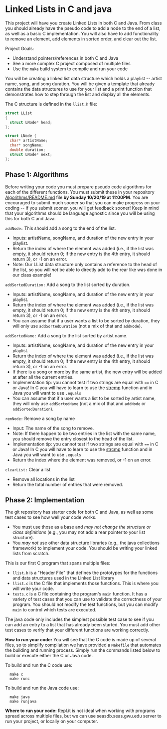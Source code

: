 # Linked Lists in C and java

This project will have you create Linked Lists in both C and Java. From class you should already have the pseudo code to add a node to the end of a list, as well as a basic C implementation. You will also have to add functionality to remove an element, add elements in sorted order, and clear out the list.

Project Goals:
  - Understand pointers/references in both C and Java
  - See a more complex C project composed of multiple files
  - Use the `make` build system to compile and run your code

You will be creating a linked list data structure which holds a playlist -- artist name, song, and song duration. You will be given a template that already contains the data structures to use for your list and a print function that demonstrates how to step through the list and display all the elements.

The C structure is defined in the `llist.h` file:

```c
struct LList
{
  struct LNode* head;
};

struct LNode {
  char* artistName;
  char* songName;
  double duration;
  struct LNode* next;
};
```


## Phase 1: Algorithms
Before writing your code you must prepare pseudo code algorithms for each of the different functions. You must submit these in your repository [Algorithms/README.md](Algorithms/README.md) file **by Sunday 10/20/19 at 11:00PM**. You are encouraged to submit much sooner so that you can make progress on your coding -- if you submit sooner, you will get feedback sooner! Keep in mind that your algorithms should be language agnostic since you will be using this for both C and Java.

`addNode:` This should add a song to the end of the list.
  * Inputs: artistName, songName, and duration of the new entry in your playlist.
  * Return the index of where the element was added (i.e., if the list was empty, it should return 0; if the new entry is the 4th entry, it should return 3), or -1 on an error.
  * Note: Our LList data structure only contains a reference to the head of the list, so you will *not* be able to directly add to the rear like was done in our class example!

`addSortedDuration:` Add a song to the list sorted by duration.
  * Inputs: artistName, songName, and duration of the new entry in your playlist.
  * Return the index of where the element was added (i.e., if the list was empty, it should return 0; if the new entry is the 4th entry, it should return 3), or -1 on an error.
  * You can assume that if a user wants a list to be sorted by duration, they will only use `addSortedDuration` (not a mix of that and `addNode`).

`addSortedName:` Add a song to the list sorted by artist name.
  * Inputs: artistName, songName, and duration of the new entry in your playlist.
  * Return the index of where the element was added (i.e., if the list was empty, it should return 0; if the new entry is the 4th entry, it should return 3), or -1 on an error.
  * If there is a song or more by the same artist, the new entry will be added at after all the current entries.
  * Implementation tip: you cannot test if two strings are equal with `==` in C or Java! In C you will have to learn to use the [strcmp](https://www.tutorialspoint.com/c_standard_library/c_function_strcmp.htm) function and in Java you will want to use `.equals`
  * You can assume that if a user wants a list to be sorted by artist name, they will only use `addSortedName` (not a mix of that and `addNode` or `addSortedDuration`).

`remNode:` Remove a song by name
  * Input: The name of the song to remove.
  * Note: If there happen to be two entries in the list with the same name, you should remove the entry closest to the head of the list.
  * Implementation tip: you cannot test if two strings are equal with `==` in C or Java! In C you will have to learn to use the [strcmp](https://www.tutorialspoint.com/c_standard_library/c_function_strcmp.htm) function and in Java you will want to use `.equals`
  * Return the index where the element was removed, or -1 on an error.

`clearList:` Clear a list
  * Remove all locations in the list
  * Return the total number of entries that were removed.

## Phase 2: Implementation
The git repository has starter code for both C and Java, as well as some test cases to see how well your code works.
  - You must use those as a base and *may not change the structure or class definitions* (e.g., you may not add a rear pointer to your list structure).
  - You *may not* use other data structure libraries (e.g., the java collections framework) to implement your code. You should be writing your linked lists from scratch.

This is our first C program that spans multiple files:
  - `llist.h` is a "Header File" that defines the prototypes for the functions and data structures used in the Linked List library
  - `llist.c` is the C file that implements those functions. This is where you will write your code.
  - `tests.c` is a C file containing the program's `main` function. It has a variety of test cases that you can use to validate the correctness of your program.  You should not modify the test functions, but you can modify `main` to control which tests are executed.

The java code only includes the simplest possible test case to see if you can add an entry to a list that has already been started. You must add other test cases to verify that your different functions are working correctly.

**How to run your code:** You will see that the C code is made up of several files, so to simplify compilation we have provided a `Makefile` that automates the building and running process.  Simply run the commands listed below to build or execute either the C or Java code.

To build and run the C code use:
```
  make c
  make runc
```

To build and run the Java code use:
```
  make java
  make runjava
```

**Where to run your code:** Repl.it is not ideal when working with programs spread across multiple files, but we can use seasdb.seas.gwu.edu server to run your project, or locally on your computer.

